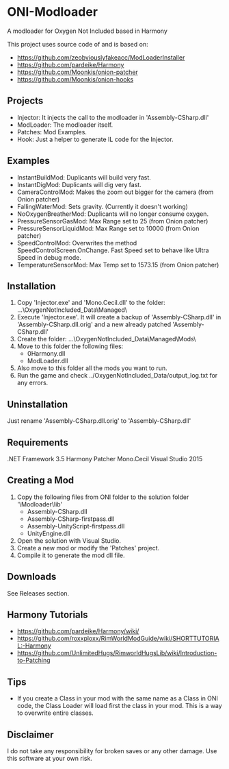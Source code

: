 # ONI-Modloader
A modloader for Oxygen Not Included based in Harmony

This project uses source code of and is based on:
* https://github.com/zeobviouslyfakeacc/ModLoaderInstaller
* https://github.com/pardeike/Harmony
* https://github.com/Moonkis/onion-patcher
* https://github.com/Moonkis/onion-hooks


Projects
--------
* Injector: It injects the call to the modloader in 'Assembly-CSharp.dll'
* ModLoader: The modloader itself.
* Patches: Mod Examples.
* Hook: Just a helper to generate IL code for the Injector.


Examples
--------
* InstantBuildMod: Duplicants will build very fast.
* InstantDigMod: Duplicants will dig very fast.
* CameraControlMod: Makes the zoom out bigger for the camera (from Onion patcher)
* FallingWaterMod: Sets gravity. (Currently it doesn't working)
* NoOxygenBreatherMod: Duplicants will no longer consume oxygen.
* PressureSensorGasMod: Max Range set to 25 (from Onion patcher)
* PressureSensorLiquidMod: Max Range set to 10000 (from Onion patcher)
* SpeedControlMod: Overwrites the method SpeedControlScreen.OnChange. Fast Speed set to behave like Ultra Speed in debug mode.
* TemperatureSensorMod: Max Temp set to 1573.15 (from Onion patcher)


Installation
------------
1. Copy 'Injector.exe' and 'Mono.Cecil.dll' to the folder: ...\OxygenNotIncluded_Data\Managed\
2. Execute 'Injector.exe'. It will create a backup of 'Assembly-CSharp.dll' in 'Assembly-CSharp.dll.orig' and a new already patched 'Assembly-CSharp.dll'
3. Create the folder: ...\OxygenNotIncluded_Data\Managed\Mods\
4. Move to this folder the following files:
   * 0Harmony.dll
   * ModLoader.dll
5. Also move to this folder all the mods you want to run.
6. Run the game and check ../OxygenNotIncluded_Data/output_log.txt for any errors.


Uninstallation
--------------
Just rename 'Assembly-CSharp.dll.orig' to 'Assembly-CSharp.dll'


Requirements
------------
.NET Framework 3.5
Harmony Patcher
Mono.Cecil
Visual Studio 2015


Creating a Mod
--------------
1. Copy the following files from ONI folder to the solution folder '\Modloader\lib\'
   * Assembly-CSharp.dll
   * Assembly-CSharp-firstpass.dll
   * Assembly-UnityScript-firstpass.dll
   * UnityEngine.dll
2. Open the solution with Visual Studio.
3. Create a new mod or modify the 'Patches' project.
4. Compile it to generate the mod dll file.


Downloads
---------
See Releases section.


Harmony Tutorials
-----------------
* https://github.com/pardeike/Harmony/wiki/
* https://github.com/roxxploxx/RimWorldModGuide/wiki/SHORTTUTORIAL:-Harmony
* https://github.com/UnlimitedHugs/RimworldHugsLib/wiki/Introduction-to-Patching


Tips
----
* If you create a Class in your mod with the same name as a Class in ONI code, the Class Loader will load first the class in your mod. This is a way to overwrite entire classes.


Disclaimer
----------
I do not take any responsibility for broken saves or any other damage. Use this software at your own risk.

